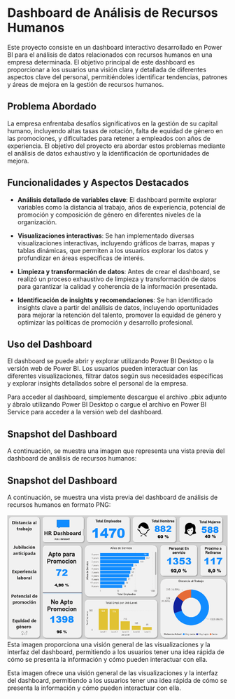 # Dashboard de Análisis de Recursos Humanos

Este proyecto consiste en un dashboard interactivo desarrollado en Power BI para el análisis de datos relacionados con recursos humanos en una empresa determinada. El objetivo principal de este dashboard es proporcionar a los usuarios una visión clara y detallada de diferentes aspectos clave del personal, permitiéndoles identificar tendencias, patrones y áreas de mejora en la gestión de recursos humanos.

## Problema Abordado

La empresa enfrentaba desafíos significativos en la gestión de su capital humano, incluyendo altas tasas de rotación, falta de equidad de género en las promociones, y dificultades para retener a empleados con años de experiencia. El objetivo del proyecto era abordar estos problemas mediante el análisis de datos exhaustivo y la identificación de oportunidades de mejora.

## Funcionalidades y Aspectos Destacados

- **Análisis detallado de variables clave**: El dashboard permite explorar variables como la distancia al trabajo, años de experiencia, potencial de promoción y composición de género en diferentes niveles de la organización.
  
- **Visualizaciones interactivas**: Se han implementado diversas visualizaciones interactivas, incluyendo gráficos de barras, mapas y tablas dinámicas, que permiten a los usuarios explorar los datos y profundizar en áreas específicas de interés.
  
- **Limpieza y transformación de datos**: Antes de crear el dashboard, se realizó un proceso exhaustivo de limpieza y transformación de datos para garantizar la calidad y coherencia de la información presentada.
  
- **Identificación de insights y recomendaciones**: Se han identificado insights clave a partir del análisis de datos, incluyendo oportunidades para mejorar la retención del talento, promover la equidad de género y optimizar las políticas de promoción y desarrollo profesional.

## Uso del Dashboard

El dashboard se puede abrir y explorar utilizando Power BI Desktop o la versión web de Power BI. Los usuarios pueden interactuar con las diferentes visualizaciones, filtrar datos según sus necesidades específicas y explorar insights detallados sobre el personal de la empresa.

Para acceder al dashboard, simplemente descargue el archivo .pbix adjunto y ábralo utilizando Power BI Desktop o cargue el archivo en Power BI Service para acceder a la versión web del dashboard.

## Snapshot del Dashboard

A continuación, se muestra una imagen que representa una vista previa del dashboard de análisis de recursos humanos:

## Snapshot del Dashboard

A continuación, se muestra una vista previa del dashboard de análisis de recursos humanos en formato PNG:


![Snapshot del Dashboard](DASHBOARD.png)
Esta imagen proporciona una visión general de las visualizaciones y la interfaz del dashboard, permitiendo a los usuarios tener una idea rápida de cómo se presenta la información y cómo pueden interactuar con ella.



Esta imagen ofrece una visión general de las visualizaciones y la interfaz del dashboard, permitiendo a los usuarios tener una idea rápida de cómo se presenta la información y cómo pueden interactuar con ella.
